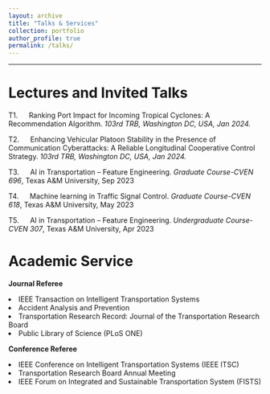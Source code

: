 ```yaml
---
layout: archive
title: "Talks & Services"
collection: portfolio
author_profile: true
permalink: /talks/ 
---
```




<hr color="#FFFFFF" />

Lectures and Invited Talks
======

T1.  &emsp; Ranking Port Impact for Incoming Tropical Cyclones: A Recommendation Algorithm. <i>103rd TRB, Washington DC, USA, Jan 2024.</i> <br/>


T2. &emsp;  Enhancing Vehicular Platoon Stability in the Presence of Communication Cyberattacks: A Reliable Longitudinal Cooperative Control Strategy. <i>103rd TRB, Washington DC, USA, Jan 2024.</i> <br/>


T3.  &emsp; AI in Transportation – Feature Engineering. <i>Graduate Course-CVEN 696</i>, Texas A&M University, Sep 2023 <br/>


T4. &emsp;  Machine learning in Traffic Signal Control. <i>Graduate Course-CVEN 618</i>, Texas A&M University, May 2023 <br/>


T5. &emsp;  AI in Transportation – Feature Engineering. <i>Undergraduate Course-CVEN 307</i>, Texas A&M University, Apr 2023 <br/>


Academic Service
======
<b>Journal Referee</b>

<li>IEEE Transaction on Intelligent Transportation Systems</li>
<li>Accident Analysis and Prevention</li>
<li>Transportation Research Record: Journal of the Transportation Research Board</li>
<li>Public Library of Science (PLoS ONE)</li>

<b>Conference Referee</b>

<li>IEEE Conference on Intelligent Transportation Systems (IEEE ITSC)</li>
<li>Transportation Research Board Annual Meeting</li>
<li>IEEE Forum on Integrated and Sustainable Transportation System (FISTS) </li>
